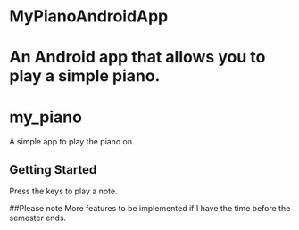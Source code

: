 
# MyPianoAndroidApp
An Android app that allows you to play a simple piano.
=======
# my_piano
A simple app to play the piano on.


## Getting Started
Press the keys to play a note.


##Please note
More features to be implemented if I have the time before the semester ends.
